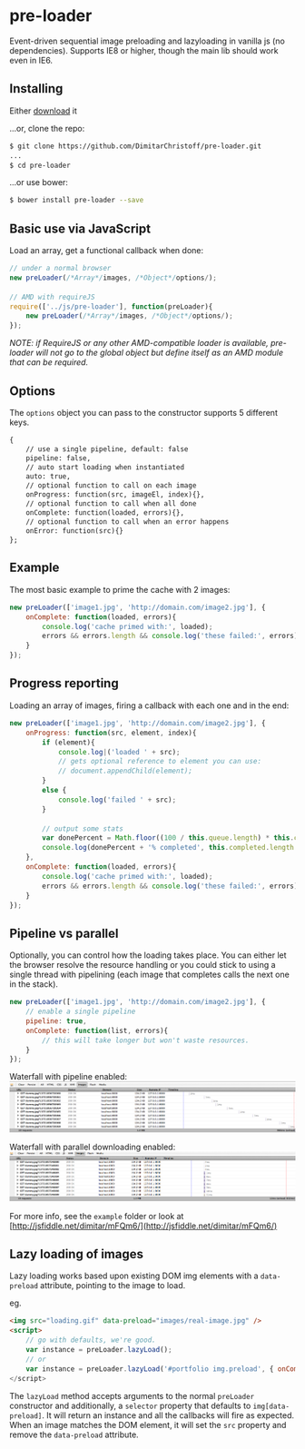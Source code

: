 pre-loader
==========

Event-driven sequential image preloading and lazyloading in vanilla js (no dependencies). Supports IE8 or higher, though the main lib should work even in IE6. 

## Installing

Either [download](https://github.com/DimitarChristoff/pre-loader/releases) it

...or, clone the repo:
```sh
$ git clone https://github.com/DimitarChristoff/pre-loader.git
...
$ cd pre-loader
```

...or use bower:

```sh
$ bower install pre-loader --save
```

## Basic use via JavaScript

Load an array, get a functional callback when done:

```javascript
// under a normal browser
new preLoader(/*Array*/images, /*Object*/options/);

// AMD with requireJS
require(['../js/pre-loader'], function(preLoader){
	new preLoader(/*Array*/images, /*Object*/options/);
});
```

_NOTE: if RequireJS or any other AMD-compatible loader is available, pre-loader will not go to the global object but define
itself as an AMD module that can be required._


## Options

The `options` object you can pass to the constructor supports 5 different keys.

```
{
	// use a single pipeline, default: false
	pipeline: false,
	// auto start loading when instantiated
	auto: true,
	// optional function to call on each image
	onProgress: function(src, imageEl, index){},
	// optional function to call when all done
	onComplete: function(loaded, errors){},
	// optional function to call when an error happens
	onError: function(src){}
};
```

## Example

The most basic example to prime the cache with 2 images:

```javascript
new preLoader(['image1.jpg', 'http://domain.com/image2.jpg'], {
	onComplete: function(loaded, errors){
		console.log('cache primed with:', loaded);
		errors && errors.length && console.log('these failed:', errors);
	}
});
```

## Progress reporting

Loading an array of images, firing a callback with each one and in the end:

```javascript
new preLoader(['image1.jpg', 'http://domain.com/image2.jpg'], {
	onProgress: function(src, element, index){
		if (element){
			console.log|('loaded ' + src);
			// gets optional reference to element you can use:
			// document.appendChild(element);
		}
		else {
			console.log('failed ' + src);
		}

		// output some stats
		var donePercent = Math.floor((100 / this.queue.length) * this.completed.length);
		console.log(donePercent + '% completed', this.completed.length + this.errors.length + ' / ' + this.queue.length + ' done');
	},
	onComplete: function(loaded, errors){
		console.log('cache primed with:', loaded);
		errors && errors.length && console.log('these failed:', errors);
	}
});
```

## Pipeline vs parallel

Optionally, you can control how the loading takes place. You can either let the browser resolve the resource handling or you could stick to using a single thread with pipelining (each image that completes calls the next one in the stack).

```javascript
new preLoader(['image1.jpg', 'http://domain.com/image2.jpg'], {
	// enable a single pipeline
	pipeline: true,
	onComplete: function(list, errors){
		// this will take longer but won't waste resources.
	}
});
```

Waterfall with pipeline enabled:
![pipeline](example/images/pipeline-waterfall.jpg)

Waterfall with parallel downloading enabled:
![parallel](example/images/parallel-waterfall.jpg)



For more info, see the `example` folder or look at [http://jsfiddle.net/dimitar/mFQm6/](http://jsfiddle.net/dimitar/mFQm6/)

## Lazy loading of images

Lazy loading works based upon existing DOM img elements with a `data-preload` attribute, pointing to the image to load.

eg.

```html
<img src="loading.gif" data-preload="images/real-image.jpg" />
<script>
	// go with defaults, we're good.
	var instance = preLoader.lazyLoad();
	// or 
	var instance = preLoader.lazyLoad('#portfolio img.preload', { onComplete: function(){ });
</script>
```

The `lazyLoad` method accepts arguments to the normal `preLoader` constructor and additionally, a `selector` property
that defaults to `img[data-preload]`. It will return an instance and all the callbacks will fire as expected. When
an image matches the DOM element, it will set the `src` property and remove the `data-preload` attribute.
